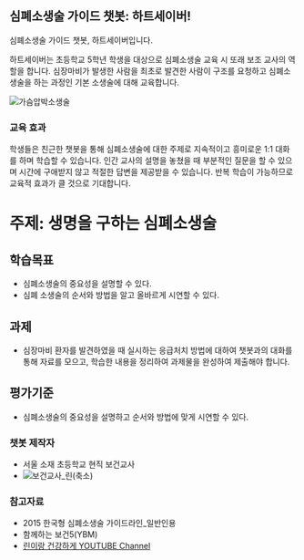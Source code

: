 ## 심폐소생술 가이드 챗봇: 하트세이버!

심폐소생술 가이드 챗봇, 하트세이버입니다.

하트세이버는 초등학교 5학년 학생을 대상으로 심폐소생술 교육 시 또래 보조 교사의 역할을 합니다.
심장마비가 발생한 사람을 최초로 발견한 사람이 구조를 요청하고 심폐소생술을 하는 과정인 기본 소생술에 대해 교육합니다.

![가슴압박소생술](https://user-images.githubusercontent.com/72488320/113854528-eaec8a80-97d9-11eb-84ab-7f9c292b079f.PNG)


### 교육 효과
학생들은 친근한 챗봇을 통해 심폐소생술에 대한 주제로 지속적이고 흥미로운 1:1 대화를 하며 학습할 수 있습니다. 
인간 교사의 설명을 놓쳤을 때 부분적인 질문을 할 수 있으며 시간에 구애받지 않고 적절한 답변을 제공받을 수 있습니다.
반복 학습이 가능하므로 교육적 효과가 클 것으로 기대합니다.


# 주제: 생명을 구하는 심폐소생술
## 학습목표
- 심폐소생술의 중요성을 설명할 수 있다.
- 심폐 소생술의 순서와 방법을 알고 올바르게 시연할 수 있다.

## 과제
- 심장마비 환자를 발견하였을 때 실시하는 응급처치 방법에 대하여 챗봇과의 대화를 통해 자료를 모으고, 학습한 내용을 정리하여 과제물을 완성하여 제출해야 합니다.

## 평가기준
- 심폐소생술의 중요성을 설명하고 순서와 방법에 맞게 시연할 수 있다.


### 챗봇 제작자
- 서울 소재 초등학교 현직 보건교사
- ![보건교사_린(축소)](https://user-images.githubusercontent.com/72488320/113860062-93055200-97e0-11eb-8699-51efbb31ebf6.png)


### 참고자료
- 2015 한국형 심폐소생술 가이드라인_일반인용
- 함께하는 보건5(YBM)
- [린이랑 건강하게 YOUTUBE Channel](https://www.youtube.com/channel/UCwIRsJMyT0ku1sxfF4Ntt1A)
